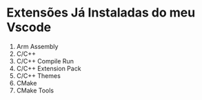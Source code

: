 # Extensões Já Instaladas do meu Vscode

1. Arm Assembly
1. C/C++
1. C/C++ Compile Run
1. C/C++ Extension Pack
1. C/C++ Themes
1. CMake
1. CMake Tools
